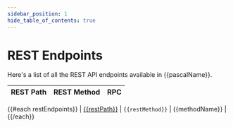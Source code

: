 ```yaml
---
sidebar_position: 1
hide_table_of_contents: true
---
```


# REST Endpoints

Here's a list of all the REST API endpoints available in {{pascalName}}.

| REST Path | REST Method | RPC |
| --------- | ----------- | --- |
{{#each restEndpoints}}
| [{{restPath}}]({{linkUrl}}) | `{{restMethod}}` | {{methodName}} |
{{/each}}

